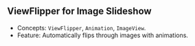 ## ViewFlipper for Image Slideshow

* Concepts: ```ViewFlipper```, ```Animation```, ```ImageView```.
* Feature: Automatically flips through images with animations.

